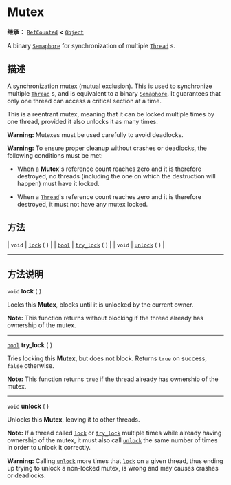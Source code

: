 <!-- ⚠ 请勿编辑本文件 ⚠ -->
<!-- 本文档使用脚本从 WeDot 引擎源码仓库生成。 -->
<!-- 生成脚本：https://github.com/WeDot-Engine/WeDot/tree/4.3/doc/tools/make_md.py； -->
<!-- 原文件：https://github.com/WeDot-Engine/WeDot/tree/4.3/doc/classes/Mutex.xml。 -->

<div id="_class_mutex"></div>

# Mutex

**继承：** [`RefCounted`](class_refcounted.md) **<** [`Object`](class_object.md)

A binary [`Semaphore`](class_semaphore.md) for synchronization of multiple [`Thread`](class_thread.md) s.

## 描述

A synchronization mutex (mutual exclusion). This is used to synchronize multiple [`Thread`](class_thread.md) s, and is equivalent to a binary [`Semaphore`](class_semaphore.md). It guarantees that only one thread can access a critical section at a time.

This is a reentrant mutex, meaning that it can be locked multiple times by one thread, provided it also unlocks it as many times.

 **Warning:** Mutexes must be used carefully to avoid deadlocks.

 **Warning:** To ensure proper cleanup without crashes or deadlocks, the following conditions must be met:

- When a **Mutex**'s reference count reaches zero and it is therefore destroyed, no threads (including the one on which the destruction will happen) must have it locked.

- When a [`Thread`](class_thread.md)'s reference count reaches zero and it is therefore destroyed, it must not have any mutex locked.

## 方法

| `void`                  | [`lock`](#class_mutex_method_lock) ( )         |
| [`bool`](class_bool.md) | [`try_lock`](#class_mutex_method_try_lock) ( ) |
| `void`                  | [`unlock`](#class_mutex_method_unlock) ( )     |

<!-- rst-class:: classref-section-separator -->

---

## 方法说明

<div id="_class_mutex_method_lock"></div>

`void` **lock** ( )<div id="class_mutex_method_lock"></div>

Locks this **Mutex**, blocks until it is unlocked by the current owner.

 **Note:** This function returns without blocking if the thread already has ownership of the mutex.

<!-- rst-class:: classref-item-separator -->

---

<div id="_class_mutex_method_try_lock"></div>

[`bool`](class_bool.md) **try_lock** ( )<div id="class_mutex_method_try_lock"></div>

Tries locking this **Mutex**, but does not block. Returns `true` on success, `false` otherwise.

 **Note:** This function returns `true` if the thread already has ownership of the mutex.

<!-- rst-class:: classref-item-separator -->

---

<div id="_class_mutex_method_unlock"></div>

`void` **unlock** ( )<div id="class_mutex_method_unlock"></div>

Unlocks this **Mutex**, leaving it to other threads.

 **Note:** If a thread called [`lock`](#class_mutex_method_lock) or [`try_lock`](#class_mutex_method_try_lock) multiple times while already having ownership of the mutex, it must also call [`unlock`](#class_mutex_method_unlock) the same number of times in order to unlock it correctly.

 **Warning:** Calling [`unlock`](#class_mutex_method_unlock) more times that [`lock`](#class_mutex_method_lock) on a given thread, thus ending up trying to unlock a non-locked mutex, is wrong and may causes crashes or deadlocks.

[^virtual]: 本方法通常需要用户覆盖才能生效。
[^const]: 本方法无副作用，不会修改该实例的任何成员变量。
[^vararg]: 本方法除了能接受在此处描述的参数外，还能够继续接受任意数量的参数。
[^constructor]: 本方法用于构造某个类型。
[^static]: 调用本方法无需实例，可直接使用类名进行调用。
[^operator]: 本方法描述的是使用本类型作为左操作数的有效运算符。
[^bitfield]: 这个值是由下列位标志构成位掩码的整数。
[^void]: 无返回值。
